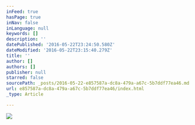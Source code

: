 ```yaml
---
inFeed: true
hasPage: true
inNav: false
inLanguage: null
keywords: []
description: ''
datePublished: '2016-05-22T23:24:50.580Z'
dateModified: '2016-05-22T23:15:40.279Z'
title: ''
author: []
authors: []
publisher: null
starred: false
sourcePath: _posts/2016-05-22-e857587a-dc8a-479a-a67c-5b7ddf77ea46.md
url: e857587a-dc8a-479a-a67c-5b7ddf77ea46/index.html
_type: Article

---
```

![](https://the-grid-user-content.s3-us-west-2.amazonaws.com/80065622-1e8f-4ea4-acb8-18ae1c639331.jpg)